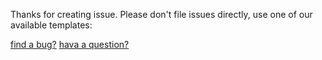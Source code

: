 Thanks for creating issue.
Please don't file issues directly, use one of our available templates:

[find a bug?](https://github.com/JSpiner/SafeExecutor/issues/new?template=bug.md)
[hava a question?](https://github.com/JSpiner/SafeExecutor/issues/new?template=question.md)
